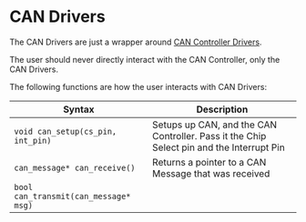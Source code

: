 # CAN Drivers
The CAN Drivers are just a wrapper around [CAN Controller Drivers](../can_controllers/README.md).

The user should never directly interact with the CAN Controller, only the CAN Drivers.

The following functions are how the user interacts with CAN Drivers:

| Syntax | Description |
|--------|-------------|
|`void can_setup(cs_pin, int_pin)`| Setups up CAN, and the CAN Controller. Pass it the Chip Select pin and the Interrupt Pin |
|`can_message* can_receive()`| Returns a pointer to a CAN Message that was received |
|`bool can_transmit(can_message* msg)`||